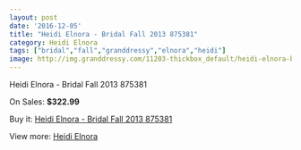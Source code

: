 ```yaml
---
layout: post
date: '2016-12-05'
title: "Heidi Elnora - Bridal Fall 2013 875381"
category: Heidi Elnora
tags: ["bridal","fall","granddressy","elnora","heidi"]
image: http://img.granddressy.com/11203-thickbox_default/heidi-elnora-bridal-fall-2013-875381.jpg
---
```

Heidi Elnora - Bridal Fall 2013 875381

On Sales: **$322.99**
<a href="https://www.granddressy.com/en/heidi-elnora/10298-heidi-elnora-bridal-fall-2013-875381.html"><amp-img layout="responsive" width="600" height="600" src="//img.granddressy.com/11203-thickbox_default/heidi-elnora-bridal-fall-2013-875381.jpg" alt="Heidi Elnora - Bridal Fall 2013 875381 0" /></a>

Buy it: [Heidi Elnora - Bridal Fall 2013 875381](https://www.granddressy.com/en/heidi-elnora/10298-heidi-elnora-bridal-fall-2013-875381.html "Heidi Elnora - Bridal Fall 2013 875381")

View more: [Heidi Elnora](https://www.granddressy.com/en/189-heidi-elnora "Heidi Elnora")